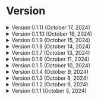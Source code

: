 # Version

<!-- v0.1.11 -->
<details>
<summary>Version 0.1.11 (October 17, 2024)</summary>
v0.1.11 (Beta 0, Build 1, Release 11)

* Added 2 custom questions
* Added win/loss/draw
* Bug fixes
</details>

<!-- v0.1.10 -->
<details>
<summary>Version 0.1.10 (October 16, 2024)</summary>
v0.1.10 (Beta 0, Build 1, Release 10)

* Added 1 custom question
* Added GB meet 1 scores
* Disabled visit tracker
</details>

<!-- v0.1.9 -->
<details>
<summary>Version 0.1.9 (October 15, 2024)</summary>
v0.1.9 (Beta 0, Build 1, Release 9)

* Added 1 custom question
* Added Terms of Service
</details>

<!-- v0.1.8 -->
<details>
<summary>Version 0.1.8 (October 14, 2024)</summary>
v0.1.8 (Beta 0, Build 1, Release 8)

* Added 4 custom questions
</details>

<!-- v0.1.7 -->
<details>
<summary>Version 0.1.7 (October 13, 2024)</summary>
v0.1.7 (Beta 0, Build 1, Release 7)

* Added 2 custom questions
</details>

<!-- v0.1.6 -->
<details>
<summary>Version 0.1.6 (October 11, 2024)</summary>
v0.1.6 (Beta 0, Build 1, Release 6)

* Added 6 custom questions
</details>

<!-- v0.1.5 -->
<details>
<summary>Version 0.1.5 (October 10, 2024)</summary>
v0.1.5 (Beta 0, Build 1, Release 5)

* Added 10 custom questions
</details>

<!-- v0.1.4 -->
<details>
<summary>Version 0.1.4 (October 9, 2024)</summary>
v0.1.4 (Beta 0, Build 1, Release 4)

* Added 10 custom questions
</details>

<!-- v0.1.3 -->
<details>
<summary>Version 0.1.3 (October 8, 2024)</summary>
v0.1.3 (Beta 0, Build 1, Release 3)

* Added 5 questions (2 custom, 1 hard, 1 medium, 1 easy)
</details>

<!-- v0.1.2 -->
<details>
<summary>Version 0.1.2 (October 6, 2024)</summary>
v0.1.2 (Beta 0, Build 1, Release 2)

* Added analytics
</details>

<!-- v0.1.1 -->
<details>
<summary>Version 0.1.1 (October 5, 2024)</summary>
v0.1.1 (Beta 0, Build 1, Release 1)

* Added dark mode (unstable release)
* Added GB portal
</details>
